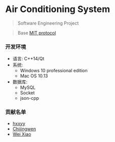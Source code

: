 ﻿# Air Conditioning System

> Software Engineering Project

> Base [MIT protocol](https://github.com/hxxyy/air-conditioning-system/blob/master/LICENSE)

### 开发环境
* 语言: C++14/Qt
* 系统:
    * Windows 10 professional edition
    * Mac OS 10.13
* 数据库:
    * MySQL
    * Socket
    * json-cpp
    
### 贡献名单
* [hxxyy](https://github.com/hxxyy)
* [Chijingwen](https://github.com/Chijingwen)
* [Wei Xiao](https://github.com/awybupt)

